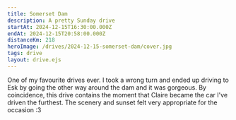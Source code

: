 ```yaml
---
title: Somerset Dam
description: A pretty Sunday drive
startAt: 2024-12-15T16:30:00.000Z
endAt: 2024-12-15T20:58:00.000Z
distanceKm: 218
heroImage: /drives/2024-12-15-somerset-dam/cover.jpg
tags: drive
layout: drive.ejs
---
```


One of my favourite drives ever. I took a wrong turn and ended up driving to Esk by going the other way around the dam
and it was gorgeous. By coincidence, this drive contains the moment that Claire became the car I've driven the furthest.
The scenery and sunset felt very appropriate for the occasion :3
